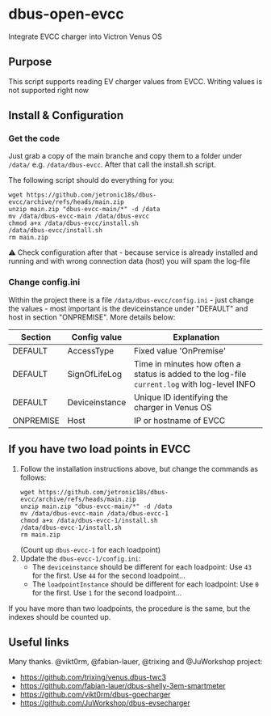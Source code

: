 # dbus-open-evcc
Integrate EVCC charger into Victron Venus OS

## Purpose
This script supports reading EV charger values from EVCC. Writing values is not supported right now 

## Install & Configuration
### Get the code
Just grab a copy of the main branche and copy them to a folder under `/data/` e.g. `/data/dbus-evcc`.
After that call the install.sh script.

The following script should do everything for you:
```
wget https://github.com/jetronic18s/dbus-evcc/archive/refs/heads/main.zip
unzip main.zip "dbus-evcc-main/*" -d /data
mv /data/dbus-evcc-main /data/dbus-evcc
chmod a+x /data/dbus-evcc/install.sh
/data/dbus-evcc/install.sh
rm main.zip
```
⚠️ Check configuration after that - because service is already installed and running and with wrong connection data (host) you will spam the log-file

### Change config.ini
Within the project there is a file `/data/dbus-evcc/config.ini` - just change the values - most important is the deviceinstance under "DEFAULT" and host in section "ONPREMISE". More details below:

| Section  | Config value | Explanation |
| ------------- | ------------- | ------------- |
| DEFAULT  | AccessType | Fixed value 'OnPremise' |
| DEFAULT  | SignOfLifeLog  | Time in minutes how often a status is added to the log-file `current.log` with log-level INFO |
| DEFAULT  | Deviceinstance | Unique ID identifying the charger in Venus OS |
| ONPREMISE  | Host | IP or hostname of EVCC |

## If you have two load points in EVCC
1. Follow the installation instructions above, but change the commands as follows:
   ```
   wget https://github.com/jetronic18s/dbus-evcc/archive/refs/heads/main.zip
   unzip main.zip "dbus-evcc-main/*" -d /data
   mv /data/dbus-evcc-main /data/dbus-evcc-1
   chmod a+x /data/dbus-evcc-1/install.sh
   /data/dbus-evcc-1/install.sh
   rm main.zip
   ```
   (Count up `dbus-evcc-1` for each loadpoint)
2. Update the `dbus-evcc-1/config.ini`:
   - The `deviceinstance` should be different for each loadpoint: Use `43` for the first. Use `44` for the second loadpoint...
   - The `loadpointInstance` should be different for each loadpoint: Use `0` for the first. Use `1` for the second loadpoint...

If you have more than two loadpoints, the procedure is the same, but the indexes should be counted up.

## Useful links
Many thanks. @vikt0rm, @fabian-lauer, @trixing and @JuWorkshop project:
- https://github.com/trixing/venus.dbus-twc3
- https://github.com/fabian-lauer/dbus-shelly-3em-smartmeter
- https://github.com/vikt0rm/dbus-goecharger
- https://github.com/JuWorkshop/dbus-evsecharger
